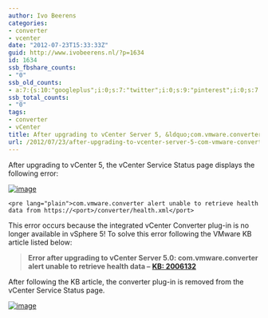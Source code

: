 ```yaml
---
author: Ivo Beerens
categories:
- converter
- vcenter
date: "2012-07-23T15:33:33Z"
guid: http://www.ivobeerens.nl/?p=1634
id: 1634
ssb_fbshare_counts:
- "0"
ssb_old_counts:
- a:7:{s:10:"googleplus";i:0;s:7:"twitter";i:0;s:9:"pinterest";i:0;s:7:"fbshare";i:0;s:8:"linkedin";i:0;s:6:"reddit";i:0;s:6:"tumblr";i:0;}
ssb_total_counts:
- "0"
tags:
- converter
- vCenter
title: After upgrading to vCenter Server 5, &ldquo;com.vmware.converter&rdquo; alert
url: /2012/07/23/after-upgrading-to-vcenter-server-5-com-vmware-converter-alert/
---
```


After upgrading to vCenter 5, the vCenter Service Status page displays the following error:

[![image](http://localhost/wp-content/uploads/2012/07/image_thumb8.png "image")](http://localhost/wp-content/uploads/2012/07/image8.png)

```
<pre lang="plain">com.vmware.converter alert unable to retrieve health data from https://<port>/converter/health.xml</port>
```

This error occurs because the integrated vCenter Converter plug-in is no longer available in vSphere 5! To solve this error following the VMware KB article listed below:

> **Error after upgrading to vCenter Server 5.0: com.vmware.converter alert unable to retrieve health data –** [**KB: 2006132**](http://kb.vmware.com/selfservice/microsites/search.do?language=en_US&cmd=displayKC&externalId=2006132)

After following the KB article, the converter plug-in is removed from the vCenter Service Status page.

[![image](http://localhost/wp-content/uploads/2012/07/image_thumb7.png "image")](http://localhost/wp-content/uploads/2012/07/image7.png)
